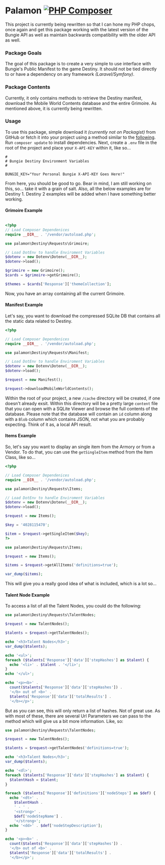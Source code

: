 # Palamon [![PHP Composer](https://github.com/unisys12/palamon/actions/workflows/php.yml/badge.svg?branch=main)](https://github.com/unisys12/palamon/actions/workflows/php.yml)

This project is currently being rewritten so that I can hone my PHP chops, once again and get this package working with the latest version of the Bungie API as well as maintain backwards compatibility with the older API as well.

### Package Goals

The goal of this package is to create a very simple to use interface with Bungie's Public Manifest to the game Destiny. It should not be tied directly to or have a dependency on any framework _(Laravel/Symfony)_.

### Package Contents

Currently, it only contains methods to retrieve the Destiny manifest, download the Mobile World Contents database and the entire Grimoire. As mentioned above, it is currently being rewritten.

### Usage

To use this package, simple download it _(currently not on Packagist)_ from GitHub or fetch it into your project using a method similar to the [following](https://getcomposer.org/doc/02-libraries.md#publishing-to-a-vcs). Run `composer update` to install dependencies. Next, create a `.env` file in the root of the project and place your `X-API-KEY` within it, like so...

```shell
#
# Bungie Destiny Environment Variables
#

BUNGIE_KEY="Your Personal Bungie X-API-KEY Goes Here!"
```

From here, you should be good to go. Bear in mind, I am still working on this, so... take it with a grain of salt. Also, all the below examples are for Destiny 1. Destiny 2 examples will be added when I have something better working.

#### Grimoire Example

```php

<?php
// Load Composer Dependenices
require __DIR__ . '/vendor/autoload.php';

use palamon\Destiny\Requests\Grimoire;

// Load DotEnv to handle Enviroment Variables
$dotenv = new Dotenv\Dotenv(__DIR__);
$dotenv->load();

$grimoire = new Grimoire();
$cards = $grimoire->getGrimoire();

$themes = $cards['Response']['themeCollection'];

```

Now, you have an array containing all the current Grimoire.

#### Manifest Example

Let's say, you want to download the compressed SQLite DB that contains all the static data related to Destiny.

```php
<?php

// Load Composer Dependenices
require __DIR__ . '/vendor/autoload.php';

use palamon\Destiny\Requests\Manifest;

// Load DotEnv to handle Enviroment Variables
$dotenv = new Dotenv\Dotenv(__DIR__);
$dotenv->load();

$request = new Manifest();

$request->downloadMobileWorldContents();
```

Within the root of your project, a new `/cache` directory will be created, if one doesn't already exsit. Within this directory will be a pretty large `content` file that you can open with a SQLite Viewer and browse the full contents of the database. Please note that the database will contain an `id` column along with a `Blob` column which contains JSON, not what you are probably expecting. Think of it as, a local API result.

#### Items Example

So, let's say you want to display an single item from the Armory or from a Vendor. To do that, you can use the `getSingleItem` method from the Item Class, like so...

```php
<?php

// Load Composer Dependenices
require __DIR__ . '/vendor/autoload.php';

use palamon\Destiny\Requests\Items;

// Load DotEnv to handle Enviroment Variables
$dotenv = new Dotenv\Dotenv(__DIR__);
$dotenv->load();

$request = new Items();

$key = '4028115470';

$item = $request->getSingleItem($key);
?>
```

```php
use palamon\Destiny\Requests\Items;

$request = new Items();

$items = $request->getAllItems('definitions=true');

var_dump($items);
```

This will give you a really good idea of what is included, which is a lot so...

#### Talent Node Example

To access a list of all the Talent Nodes, you could do the following:

```php
use palamon\Destiny\Requests\TalentNodes;

$request = new TalentNodes();

$talents = $request->getTalentNodes();

echo '<h3>Talent Nodes</h3>';
var_dump($talents);

echo '<ul>';
foreach ($talents['Response']['data']['stepHashes'] as $talent) {
  echo '<li>' . $talent . '</li>';
}
echo '</ul>';

echo '<p><b>' .
  count($talents['Response']['data']['stepHashes']) .
  '</b> out of <b>' .
  $talents['Response']['data']['totalResults'] .
  '</b></p>';
```

But as you can see, this will only return a list of hashes. Not of great use. As with most of these, there are several Url Parameters we can pass to the method which will give us a bit more information. Like, so:

```php
use palamon\Destiny\Requests\TalentNodes;

$request = new TalentNodes();

$talents = $request->getTalentNodes('definitions=true');

echo '<h3>Talent Nodes</h3>';
var_dump($talents);

echo '<dl>';
foreach ($talents['Response']['data']['stepHashes'] as $talent) {
  $talentHash = $talent;
}

foreach ($talents['Response']['definitions']['nodeSteps'] as $def) {
  echo '<dt>' .
    $talentHash .
    ' - ' .
    '<strong>' .
    $def['nodeStepName'] .
    '</strong>';
  echo '<dd>' . $def['nodeStepDescription'];
}

echo '<p><b>' .
  count($talents['Response']['data']['stepHashes']) .
  '</b> out of <b>' .
  $talents['Response']['data']['totalResults'] .
  '</b></p>';
```
